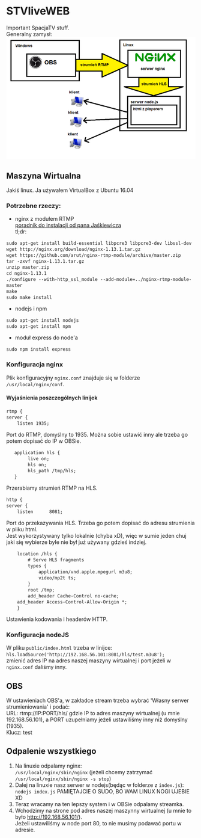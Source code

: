 # STVliveWEB
Important SpacjaTV stuff.  
Generalny zamysł:  
![alt text](https://github.com/hobitolog/STVliveWEB/blob/master/schemat.png "Schemat")

## Maszyna Wirtualna
Jakiś linux.
Ja używałem VirtualBox z Ubuntu 16.04
### Potrzebne rzeczy:
- nginx z modułem RTMP  
[poradnik do instalacji od pana Jaśkiewicza](https://obsproject.com/forum/resources/how-to-set-up-your-own-private-rtmp-server-using-nginx.50/)  
tl;dr:  
```
sudo apt-get install build-essential libpcre3 libpcre3-dev libssl-dev
wget http://nginx.org/download/nginx-1.13.1.tar.gz
wget https://github.com/arut/nginx-rtmp-module/archive/master.zip
tar -zxvf nginx-1.13.1.tar.gz
unzip master.zip
cd nginx-1.13.1
./configure --with-http_ssl_module --add-module=../nginx-rtmp-module-master
make
sudo make install
```
- nodejs i npm  
```
sudo apt-get install nodejs  
sudo apt-get install npm
```
- moduł express do node'a
```
sudo npm install express
```

### Konfiguracja nginx
Plik konfiguracyjny `nginx.conf` znajduje się w folderze `/usr/local/nginx/conf`.  
#### Wyjaśnienia poszczególnych linijek
```
rtmp {
server {
    listen 1935;
```

   Port do RTMP, domyślny to 1935. Można sobie ustawić inny ale trzeba go potem dopisać do IP w OBSie.

```
   application hls {
        live on;
        hls on;
        hls_path /tmp/hls;
   }
```

   Przerabiamy strumień RTMP na HLS.
   
```
http {
server {
    listen      8081;
```

Port do przekazywania HLS. Trzeba go potem dopisać do adresu strumienia w pliku html.  
Jest wykorzystywany tylko lokalnie (chyba xD), więc w sumie jeden chuj jaki się wybierze byle nie był już używany gdzieś indziej. 

```
    location /hls {
        # Serve HLS fragments
        types {
            application/vnd.apple.mpegurl m3u8;
            video/mp2t ts;
        }
        root /tmp;
        add_header Cache-Control no-cache;
	add_header Access-Control-Allow-Origin *;
    }
``` 
Ustawienia kodowania i headerów HTTP.  

### Konfiguracja nodeJS

W pliku `public/index.html` trzeba w linijce:  
`hls.loadSource('http://192.168.56.101:8081/hls/test.m3u8');`  
zmienić adres IP na adres naszej maszyny wirtualnej i port jeżeli w `nginx.conf` daliśmy inny.

 
## OBS
W ustawieniach OBS'a, w zakładce stream trzeba wybrać 'Własny serwer strumieniowania' i podać:  
URL: rtmp://IP:PORT/hls/ gdzie IP to adres maszyny wirtualnej (u mnie 192.168.56.101), a PORT uzupełniamy jeżeli ustawiliśmy inny niż domyślny (1935).  
Klucz: test

## Odpalenie wszystkiego
1. Na linuxie odpalamy nginx:  
`/usr/local/nginx/sbin/nginx` (jeżeli chcemy zatrzymać `/usr/local/nginx/sbin/nginx -s stop`)  
2. Dalej na linuxie nasz serwer w nodejs(będąc w folderze z `index.js`):  
`nodejs index.js`
PAMIĘTAJCIE O SUDO, BO WAM LINUX NOGI UJEBIE XD  
3. Teraz wracamy na ten lepszy system i w OBSie odpalamy streamka.  
4. Wchodzimy na strone pod adres naszej maszynny wirtualnej (u mnie to było http://192.168.56.101/).  
Jeżeli ustawiliśmy w node port 80, to nie musimy podawać portu w adresie.
